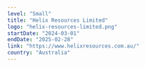 ```yaml
---
level: "Small"
title: "Helix Resources Limited"
logo: "helix-resources-limited.png"
startDate: "2024-03-01"
endDate: "2025-02-28"
link: "https://www.helixresources.com.au/"
country: "Australia"
---
```

